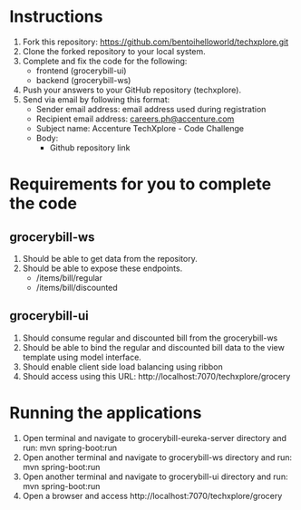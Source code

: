 Instructions
========
  1. Fork this repository:  https://github.com/bentoihelloworld/techxplore.git
  2. Clone the forked repository to your local system.
  3. Complete and fix the code for the following:
		- frontend (grocerybill-ui)
		- backend  (grocerybill-ws)
  4. Push your answers to your GitHub repository (techxplore).
  6. Send via email by following this format:
		- Sender email address:  email address used during registration
		- Recipient email address: careers.ph@accenture.com
		- Subject name: Accenture TechXplore - Code Challenge
		- Body: 
			- Github repository link
			
  
 Requirements for you to complete the code
 =======
 
 grocerybill-ws
  -------
 1. Should be able to get data from the repository.
 2. Should be able to expose these endpoints.
	- /items/bill/regular
	- /items/bill/discounted
 
 
 grocerybill-ui
 -------
 1. Should consume regular and discounted bill from the grocerybill-ws 
 2. Should be able to bind the regular and discounted bill data to the view template using model interface.
 3. Should enable client side load balancing using ribbon
 4. Should access using this URL: http://localhost:7070/techxplore/grocery

	
Running the applications
========

1. Open terminal and navigate to grocerybill-eureka-server directory and run: mvn spring-boot:run
2. Open another terminal and navigate to grocerybill-ws directory and run: mvn spring-boot:run
3. Open another terminal and navigate to grocerybill-ui directory and run: mvn spring-boot:run
4. Open a browser and access http://localhost:7070/techxplore/grocery
